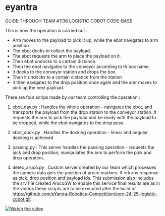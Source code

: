 # eyantra
GUIDE THROUGH TEAM #1136 LOGISTIC COBOT CODE-BASE

This is how the operation is carried out :
- Arm moves to the payload to pick it up, while the ebot navigates to arm position.
- The ebot docks to collect the payload.
- The ebot requests the arm to place the payload on it.
- Then ebot undocks to a certain distance.
- Then the ebot navigates to the conveyor according to th box name.
- It docks to the conveyor station and drops the box.
- Then it undocks to a certain distance from the station
- It then navigates to the drop position once again and the amr moves to pick up the next payload.

There are four scrips made by our team controlling the operation :

1) ebot_nav.py : Handles the whole operation - navigates the ebot, and transports the payload from the drop station to the conveyor station. It requests the arm to pick the payload and be ready with the payload to be dropped, while the ebot navigates to the drop pose.

2) ebot_dock.py : Handles the docking operation - linear and angular docking is achieved

3) passing.py : This server handles the passing operation - requests the pick and drop position, manipulates the arm to perform the pick and drop operation.

4) detec_aruco.py : Custom server created by our team which processes the camera data gets the position of aruco markers. It returns response as pick, drop position and payload ids. This submission also includes the srv file created ArucoSW to enable this service
final results are as in the videos
   these scripts are to be executed after the build of https://github.com/eYantra-Robotics-Competition/eyrc-24-25-logistic-cobot.git


[![Watch the video](https://img.youtube.com/vi/GV8gkHFqm1A/0.jpg)](https://youtu.be/GV8gkHFqm1A?si=HaXrYE9bc-79YkQm)
